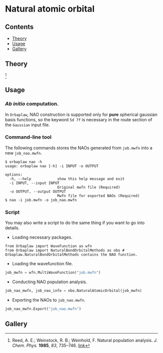 # Natural atomic orbital

## Contents
+ [Theory](#theory)
+ [Usage](#usage)
+ [Gallery](#gallery)


## Theory
[^nao]

## Usage

### *Ab initio* computation.

In `Orbaplaw`, NAO construction is supported only for **pure** spherical gaussian basis functions, so the keyword `5d 7f` is necessary in the route section of the `Gaussian` input file.

### Command-line tool

The following commands stores the NAOs generated from `job.mwfn` into a new `job_nao.mwfn`.
```shell
$ orbaplaw nao -h
usage: orbaplaw nao [-h] -i INPUT -o OUTPUT

options:
  -h, --help            show this help message and exit
  -i INPUT, --input INPUT
                        Original mwfn file (Required)
  -o OUTPUT, --output OUTPUT
                        Mwfn file for exported NAOs (Required)
$ nao -i job.mwfn -o job_nao.mwfn
```

### Script

You may also write a script to do the same thing if you want to go into details.
+ Loading necessary packages.
```
from Orbaplaw import WaveFunction as wfn
from Orbaplaw import NaturalBondOrbitalMethods as nbo # Orbaplaw.NaturalBondOrbitalMethods contains the NAO function.
```

+ Loading the wavefunction file.
```python
job_mwfn = wfn.MultiWaveFunction("job.mwfn")
```

+ Conducting NAO population analysis.
```python
job_nao_mwfn, job_nao_info = nbo.NaturalAtomicOrbital(job_mwfn)
```

+ Exporting the NAOs to `job_nao.mwfn`.
```python
job_nao_mwfn.Export("job_nao.mwfn")
```

## Gallery


[^nao]: Reed, A. E.; Weinstock, R. B.; Weinhold, F. Natural population analysis. *J. Chem. Phys.* **1985**, *83*, 735–746. [link](https://doi.org/10.1063/1.449486)
